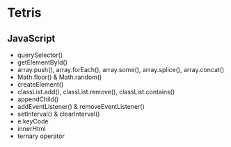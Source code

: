 # Tetris
## JavaScript
  - querySelector()
  - getElementById()
  - array.push(), array.forEach(), array.some(), array.splice(), array.concat()
  - Math.floor() & Math.random()
  - createElement()
  - classList.add(), classList.remove(), classList.contains()
  - appendChild()
  - addEventListener() & removeEventListener()
  - setInterval() & clearInterval()
  - e.keyCode
  - innerHtml
  - ternary operator

